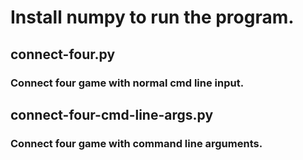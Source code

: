 # Install numpy to run the program.

## connect-four.py

### Connect four game with normal cmd line input.

## connect-four-cmd-line-args.py

### Connect four game with command line arguments.
